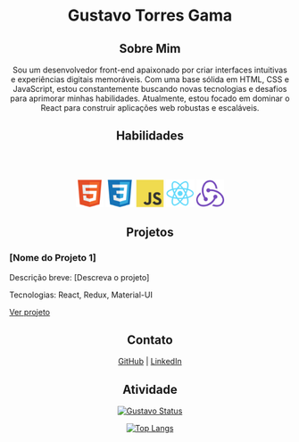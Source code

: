 <!DOCTYPE html>
<html>
<head>
</head>
<body>
  <h1 align="center">Gustavo Torres Gama</h1>
  <h2 align="center">Sobre Mim</h2>
  <p align="center">
    Sou um desenvolvedor front-end apaixonado por criar interfaces intuitivas e experiências digitais memoráveis. Com uma base sólida em HTML, CSS e JavaScript, estou constantemente buscando novas tecnologias e desafios para aprimorar minhas habilidades. Atualmente, estou focado em dominar o React para construir aplicações web robustas e escaláveis.
  </p>

  <h2 align="center">Habilidades</h2>
  
  <div class="tech-icons">
   <br> </br> 
  <p align="center">
    <a href="https://www.html.io/"><img src="https://raw.githubusercontent.com/devicons/devicon/master/icons/html5/html5-original.svg" alt="html5" 
       width="50" height="50"/></a>
    <a href="https://www.css3.info/"><img src="https://raw.githubusercontent.com/devicons/devicon/master/icons/css3/css3-original.svg" alt="css3" 
       width="50" height="50"/></a>
    <a href="https://developer.mozilla.org/en-US/docs/Web/JavaScript"><img 
       src="https://raw.githubusercontent.com/devicons/devicon/master/icons/javascript/javascript-original.svg" alt="javascript" width="50" 
       height="50"/></a>
    <a href="https://reactjs.org/"><img src="https://raw.githubusercontent.com/devicons/devicon/master/icons/react/react-original.svg" alt="react" 
       width="50" height="50"/></a>
    <a href="https://redux.js.org/"><img src="https://raw.githubusercontent.com/devicons/devicon/master/icons/redux/redux-original.svg" 
       alt="redux" width="50" height="50"/></a>
  </p>

  </div>

  <h2 align="center">Projetos</h2>
  
  <div class="project">
    <h3>[Nome do Projeto 1]</h3>
    <p>Descrição breve: [Descreva o projeto]</p>
    <p>Tecnologias: React, Redux, Material-UI</p>
    <a href="[Link para o repositório]">Ver projeto</a>
  </div>
  <h2 align="center">Contato</h2>
  <p align="center">
    <a href="https://es.wiktionary.org/wiki/removido">GitHub</a> | 
    <a href="https://es.wiktionary.org/wiki/removido">LinkedIn</a>
  </p>

  <h2 align="center">Atividade</h2>
  <div align="center">
  
  [![Gustavo Status](https://github-readme-stats.vercel.app/api?username=Gustavo-Torres-Gama&theme=tokyonight)](https://github.com/anuraghazra/github=readme-stats)

[![Top Langs](https://github-readme-stats.vercel.app/api/top-langs/?username=Gustavo-Torres-Gama&layout=compact&theme=tokyonight)](https://github.com/anuraghazra/github-readme-readme-stats)
</div>
</body>
</html>
